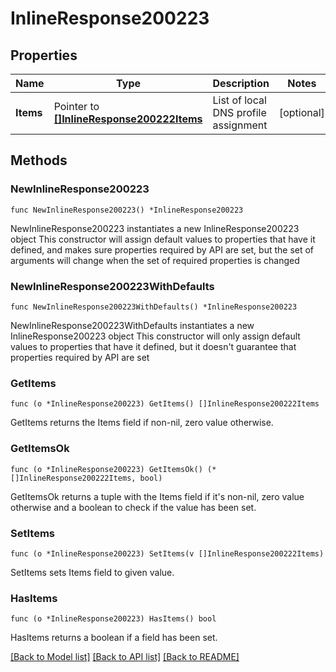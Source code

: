 # InlineResponse200223

## Properties

Name | Type | Description | Notes
------------ | ------------- | ------------- | -------------
**Items** | Pointer to [**[]InlineResponse200222Items**](InlineResponse200222Items.md) | List of local DNS profile assignment | [optional] 

## Methods

### NewInlineResponse200223

`func NewInlineResponse200223() *InlineResponse200223`

NewInlineResponse200223 instantiates a new InlineResponse200223 object
This constructor will assign default values to properties that have it defined,
and makes sure properties required by API are set, but the set of arguments
will change when the set of required properties is changed

### NewInlineResponse200223WithDefaults

`func NewInlineResponse200223WithDefaults() *InlineResponse200223`

NewInlineResponse200223WithDefaults instantiates a new InlineResponse200223 object
This constructor will only assign default values to properties that have it defined,
but it doesn't guarantee that properties required by API are set

### GetItems

`func (o *InlineResponse200223) GetItems() []InlineResponse200222Items`

GetItems returns the Items field if non-nil, zero value otherwise.

### GetItemsOk

`func (o *InlineResponse200223) GetItemsOk() (*[]InlineResponse200222Items, bool)`

GetItemsOk returns a tuple with the Items field if it's non-nil, zero value otherwise
and a boolean to check if the value has been set.

### SetItems

`func (o *InlineResponse200223) SetItems(v []InlineResponse200222Items)`

SetItems sets Items field to given value.

### HasItems

`func (o *InlineResponse200223) HasItems() bool`

HasItems returns a boolean if a field has been set.


[[Back to Model list]](../README.md#documentation-for-models) [[Back to API list]](../README.md#documentation-for-api-endpoints) [[Back to README]](../README.md)


